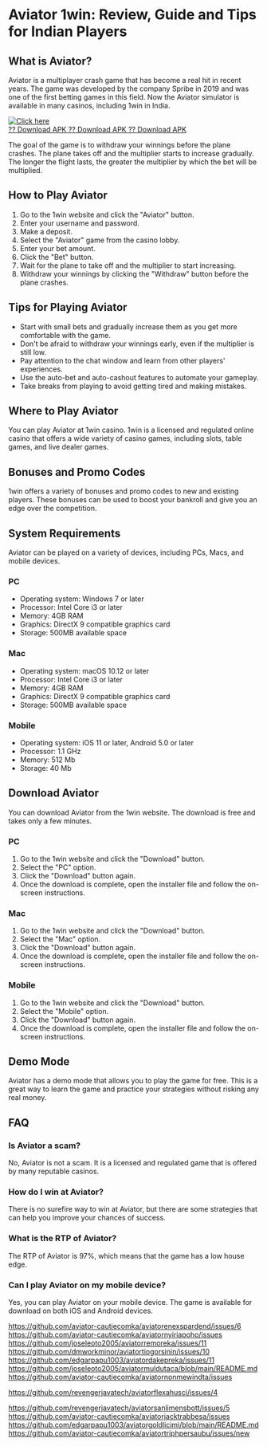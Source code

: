 # Aviator 1win: Review, Guide and Tips for Indian Players

## What is Aviator?

Aviator is a multiplayer crash game that has become a real hit in recent
years. The game was developed by the company Spribe in 2019 and was one
of the first betting games in this field. Now the Aviator simulator is
available in many casinos, including 1win in India.

[![Click
here](https://readscoops.com/wp-content/uploads/2023/03/Readscoop-aviator-1-1.jpg)](https://traff.sbs/deff)\
[?? Download APK ?? Download APK ?? Download
APK](https://traff.sbs/deff)

The goal of the game is to withdraw your winnings before the plane
crashes. The plane takes off and the multiplier starts to increase
gradually. The longer the flight lasts, the greater the multiplier by
which the bet will be multiplied.

## How to Play Aviator

1.  Go to the 1win website and click the "Aviator" button.
2.  Enter your username and password.
3.  Make a deposit.
4.  Select the "Aviator" game from the casino lobby.
5.  Enter your bet amount.
6.  Click the "Bet" button.
7.  Wait for the plane to take off and the multiplier to start
    increasing.
8.  Withdraw your winnings by clicking the "Withdraw" button
    before the plane crashes.

## Tips for Playing Aviator

-   Start with small bets and gradually increase them as you get more
    comfortable with the game.
-   Don\'t be afraid to withdraw your winnings early, even if the
    multiplier is still low.
-   Pay attention to the chat window and learn from other players\'
    experiences.
-   Use the auto-bet and auto-cashout features to automate your
    gameplay.
-   Take breaks from playing to avoid getting tired and making mistakes.

## Where to Play Aviator

You can play Aviator at 1win casino. 1win is a licensed and regulated
online casino that offers a wide variety of casino games, including
slots, table games, and live dealer games.

## Bonuses and Promo Codes

1win offers a variety of bonuses and promo codes to new and existing
players. These bonuses can be used to boost your bankroll and give you
an edge over the competition.

## System Requirements

Aviator can be played on a variety of devices, including PCs, Macs, and
mobile devices.

### PC

-   Operating system: Windows 7 or later
-   Processor: Intel Core i3 or later
-   Memory: 4GB RAM
-   Graphics: DirectX 9 compatible graphics card
-   Storage: 500MB available space

### Mac

-   Operating system: macOS 10.12 or later
-   Processor: Intel Core i3 or later
-   Memory: 4GB RAM
-   Graphics: DirectX 9 compatible graphics card
-   Storage: 500MB available space

### Mobile

-   Operating system: iOS 11 or later, Android 5.0 or later
-   Processor: 1.1 GHz
-   Memory: 512 Mb
-   Storage: 40 Mb

## Download Aviator

You can download Aviator from the 1win website. The download is free and
takes only a few minutes.

### PC

1.  Go to the 1win website and click the "Download" button.
2.  Select the "PC" option.
3.  Click the "Download" button again.
4.  Once the download is complete, open the installer file and follow
    the on-screen instructions.

### Mac

1.  Go to the 1win website and click the "Download" button.
2.  Select the "Mac" option.
3.  Click the "Download" button again.
4.  Once the download is complete, open the installer file and follow
    the on-screen instructions.

### Mobile

1.  Go to the 1win website and click the "Download" button.
2.  Select the "Mobile" option.
3.  Click the "Download" button again.
4.  Once the download is complete, open the installer file and follow
    the on-screen instructions.

## Demo Mode

Aviator has a demo mode that allows you to play the game for free. This
is a great way to learn the game and practice your strategies without
risking any real money.

## FAQ

### Is Aviator a scam?

No, Aviator is not a scam. It is a licensed and regulated game that is
offered by many reputable casinos.

### How do I win at Aviator?

There is no surefire way to win at Aviator, but there are some
strategies that can help you improve your chances of success.

### What is the RTP of Aviator?

The RTP of Aviator is 97%, which means that the game has a low house
edge.

### Can I play Aviator on my mobile device?

Yes, you can play Aviator on your mobile device. The game is available
for download on both iOS and Android devices.

https://github.com/aviator-cautiecomka/aviatorenexspardend/issues/6
https://github.com/aviator-cautiecomka/aviatornyiriapoho/issues
https://github.com/joseleoto2005/aviatorremoreka/issues/11
https://github.com/dmworkminor/aviatortiogorsinin/issues/10
https://github.com/edgarpapu1003/aviatordakepreka/issues/11
https://github.com/joseleoto2005/aviatormuldutaca/blob/main/README.md
https://github.com/aviator-cautiecomka/aviatornonmewindta/issues

https://github.com/revengerjavatech/aviatorflexahusci/issues/4

https://github.com/revengerjavatech/aviatorsanlimensbott/issues/5
https://github.com/aviator-cautiecomka/aviatorjacktrabbesa/issues
https://github.com/edgarpapu1003/aviatorgoldlicimi/blob/main/README.md
https://github.com/aviator-cautiecomka/aviatortriphpersaubu/issues/new
